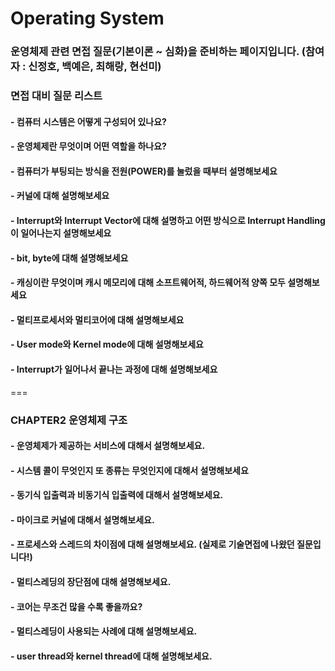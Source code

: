# Operating System 

### 운영체제 관련 면접 질문(기본이론 ~ 심화)을 준비하는 페이지입니다. (참여자 : 신정호, 백예은, 최해랑, 현선미)

### 면접 대비 질문 리스트

#### - 컴퓨터 시스템은 어떻게 구성되어 있나요?

#### - 운영체제란 무엇이며 어떤 역할을 하나요?

#### - 컴퓨터가 부팅되는 방식을 전원(POWER)를 눌렀을 때부터 설명해보세요

#### - 커널에 대해 설명해보세요

#### - Interrupt와 Interrupt Vector에 대해 설명하고 어떤 방식으로 Interrupt Handling이 일어나는지 설명해보세요

#### - bit, byte에 대해 설명해보세요

#### - 캐싱이란 무엇이며 캐시 메모리에 대해 소프트웨어적, 하드웨어적 양쪽 모두 설명해보세요

#### - 멀티프로세서와 멀티코어에 대해 설명해보세요

#### - User mode와 Kernel mode에 대해 설명해보세요

#### - Interrupt가 일어나서 끝나는 과정에 대해 설명해보세요


===
### CHAPTER2 운영체제 구조 

#### - 운영체제가 제공하는 서비스에 대해서 설명해보세요.

#### - 시스템 콜이 무엇인지 또 종류는 무엇인지에 대해서 설명해보세요 

#### - 동기식 입출력과 비동기식 입출력에 대해서 설명해보세요.

#### - 마이크로 커널에 대해서 설명해보세요.

#### - 프로세스와 스레드의 차이점에 대해 설명해보세요. (실제로 기술면접에 나왔던 질문입니다!)

#### - 멀티스레딩의 장단점에 대해 설명해보세요.

#### - 코어는 무조건 많을 수록 좋을까요?

#### - 멀티스레딩이 사용되는 사례에 대해 설명해보세요.

#### - user thread와 kernel thread에 대해 설명해보세요.
